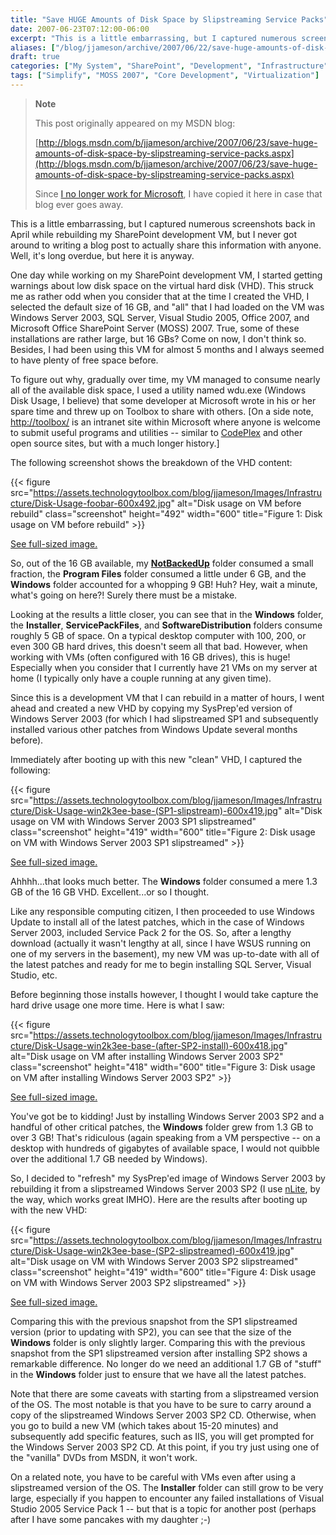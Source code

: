 ```yaml
---
title: "Save HUGE Amounts of Disk Space by Slipstreaming Service Packs"
date: 2007-06-23T07:12:00-06:00
excerpt: "This is a little embarrassing, but I captured numerous screenshots back in April while rebuilding my SharePoint development VM, but I never got around to writing a blog post to actually share this information with anyone. Well, it's long overdue, but..."
aliases: ["/blog/jjameson/archive/2007/06/22/save-huge-amounts-of-disk-space-by-slipstreaming-service-packs.aspx", "/blog/jjameson/archive/2007/06/23/save-huge-amounts-of-disk-space-by-slipstreaming-service-packs.aspx"]
draft: true
categories: ["My System", "SharePoint", "Development", "Infrastructure"]
tags: ["Simplify", "MOSS 2007", "Core Development", "Virtualization"]
---
```


> **Note**
>
> This post originally appeared on my MSDN blog:
>
> [http://blogs.msdn.com/b/jjameson/archive/2007/06/23/save-huge-amounts-of-disk-space-by-slipstreaming-service-packs.aspx](http://blogs.msdn.com/b/jjameson/archive/2007/06/23/save-huge-amounts-of-disk-space-by-slipstreaming-service-packs.aspx)
>
> Since
> [I no longer work for Microsoft](/blog/jjameson/2011/09/02/last-day-with-microsoft),
> I have copied it here in case that blog ever goes away.

This is a little embarrassing, but I captured numerous screenshots back in April
while rebuilding my SharePoint development VM, but I never got around to writing
a blog post to actually share this information with anyone. Well, it's long
overdue, but here it is anyway.

One day while working on my SharePoint development VM, I started getting
warnings about low disk space on the virtual hard disk (VHD). This struck me as
rather odd when you consider that at the time I created the VHD, I selected the
default size of 16 GB, and "all" that I had loaded on the VM was Windows Server
2003, SQL Server, Visual Studio 2005, Office 2007, and Microsoft Office
SharePoint Server (MOSS) 2007. True, some of these installations are rather
large, but 16 GBs? Come on now, I don't think so. Besides, I had been using this
VM for almost 5 months and I always seemed to have plenty of free space before.

To figure out why, gradually over time, my VM managed to consume nearly all of
the available disk space, I used a utility named wdu.exe (Windows Disk Usage, I
believe) that some developer at Microsoft wrote in his or her spare time and
threw up on Toolbox to share with others.
[On a side note, [http://toolbox/](http://toolbox/) is an intranet site within
Microsoft where anyone is welcome to submit useful programs and utilities --
similar to [CodePlex](http://www.codeplex.com/) and other open source sites, but
with a much longer history.]

The following screenshot shows the breakdown of the VHD content:

{{< figure src="https://assets.technologytoolbox.com/blog/jjameson/Images/Infrastructure/Disk-Usage-foobar-600x492.jpg" alt="Disk usage on VM before rebuild" class="screenshot" height="492" width="600" title="Figure 1: Disk usage on VM before rebuild" >}}

[See full-sized image.](https://assets.technologytoolbox.com/blog/jjameson/Images/Infrastructure/Disk-Usage-foobar-775x635.jpg)

So, out of the 16 GB available, my
[**NotBackedUp**](/blog/jjameson/2007/03/22/backedup-and-notbackedup) folder
consumed a small fraction, the **Program Files** folder consumed a little under
6 GB, and the **Windows** folder accounted for a whopping 9 GB! Huh? Hey, wait a
minute, what's going on here?! Surely there must be a mistake.

Looking at the results a little closer, you can see that in the **Windows**
folder, the **Installer**, **ServicePackFiles**, and **SoftwareDistribution**
folders consume roughly 5 GB of space. On a typical desktop computer with 100,
200, or even 300 GB hard drives, this doesn't seem all that bad. However, when
working with VMs (often configured with 16 GB drives), this is huge! Especially
when you consider that I currently have 21 VMs on my server at home (I typically
only have a couple running at any given time).

Since this is a development VM that I can rebuild in a matter of hours, I went
ahead and created a new VHD by copying my SysPrep'ed version of Windows Server
2003 (for which I had slipstreamed SP1 and subsequently installed various other
patches from Windows Update several months before).

Immediately after booting up with this new "clean" VHD, I captured the
following:

{{< figure src="https://assets.technologytoolbox.com/blog/jjameson/Images/Infrastructure/Disk-Usage-win2k3ee-base-(SP1-slipstream)-600x419.jpg" alt="Disk usage on VM with Windows Server 2003 SP1 slipstreamed" class="screenshot" height="419" width="600" title="Figure 2: Disk usage on VM with Windows Server 2003 SP1 slipstreamed" >}}

[See full-sized image.](https://assets.technologytoolbox.com/blog/jjameson/Images/Infrastructure/Disk-Usage-win2k3ee-base-%28SP1-slipstream%29-768x536.jpg)

Ahhhh...that looks much better. The **Windows** folder consumed a mere 1.3 GB of
the 16 GB VHD. Excellent...or so I thought.

Like any responsible computing citizen, I then proceeded to use Windows Update
to install all of the latest patches, which in the case of Windows Server 2003,
included Service Pack 2 for the OS. So, after a lengthy download (actually it
wasn't lengthy at all, since I have WSUS running on one of my servers in the
basement), my new VM was up-to-date with all of the latest patches and ready for
me to begin installing SQL Server, Visual Studio, etc.

Before beginning those installs however, I thought I would take capture the hard
drive usage one more time. Here is what I saw:

{{< figure src="https://assets.technologytoolbox.com/blog/jjameson/Images/Infrastructure/Disk-Usage-win2k3ee-base-(after-SP2-install)-600x418.jpg" alt="Disk usage on VM after installing Windows Server 2003 SP2" class="screenshot" height="418" width="600" title="Figure 3: Disk usage on VM after installing Windows Server 2003 SP2" >}}

[See full-sized image.](https://assets.technologytoolbox.com/blog/jjameson/Images/Infrastructure/Disk-Usage-win2k3ee-base-%28after-SP2-install%29-768x535.jpg)

You've got be to kidding! Just by installing Windows Server 2003 SP2 and a
handful of other critical patches, the **Windows** folder grew from 1.3 GB to
over 3 GB! That's ridiculous (again speaking from a VM perspective -- on a
desktop with hundreds of gigabytes of available space, I would not quibble over
the additional 1.7 GB needed by Windows).

So, I decided to "refresh" my SysPrep'ed image of Windows Server 2003 by
rebuilding it from a slipstreamed Windows Server 2003 SP2 (I use
[nLite](http://www.nliteos.com/), by the way, which works great IMHO). Here are
the results after booting up with the new VHD:

{{< figure src="https://assets.technologytoolbox.com/blog/jjameson/Images/Infrastructure/Disk-Usage-win2k3ee-base-(SP2-slipstreamed)-600x419.jpg" alt="Disk usage on VM with Windows Server 2003 SP2 slipstreamed" class="screenshot" height="419" width="600" title="Figure 4: Disk usage on VM with Windows Server 2003 SP2 slipstreamed" >}}

[See full-sized image.](https://assets.technologytoolbox.com/blog/jjameson/Images/Infrastructure/Disk-Usage-win2k3ee-base-%28SP2-slipstreamed%29-600x419.jpg)

Comparing this with the previous snapshot from the SP1 slipstreamed version
(prior to updating with SP2), you can see that the size of the **Windows**
folder is only slightly larger. Comparing this with the previous snapshot from
the SP1 slipstreamed version after installing SP2 shows a remarkable difference.
No longer do we need an additional 1.7 GB of "stuff" in the **Windows** folder
just to ensure that we have all the latest patches.

Note that there are some caveats with starting from a slipstreamed version of
the OS. The most notable is that you have to be sure to carry around a copy of
the slipstreamed Windows Server 2003 SP2 CD. Otherwise, when you go to build a
new VM (which takes about 15-20 minutes) and subsequently add specific features,
such as IIS, you will get prompted for the Windows Server 2003 SP2 CD. At this
point, if you try just using one of the "vanilla" DVDs from MSDN, it won't work.

On a related note, you have to be careful with VMs even after using a
slipstreamed version of the OS. The **Installer** folder can still grow to be
very large, especially if you happen to encounter any failed installations of
Visual Studio 2005 Service Pack 1 -- but that is a topic for another post
(perhaps after I have some pancakes with my daughter ;-)

